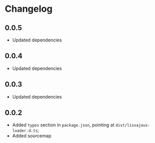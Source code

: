 # Changelog

## 0.0.5
* Updated dependencies

## 0.0.4
* Updated dependencies

## 0.0.3
* Updated dependencies

## 0.0.2
* Added `types` section in `package.json`, pointing at `dist/lissajous-loader.d.ts`;
* Added sourcemap
